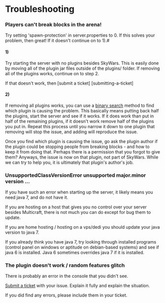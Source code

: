 Troubleshooting
===============

### Players can't break blocks in the arena!
Try setting 'spawn-protection' in server.properties to 0.
If this solves your problem, then great! If it doesn't continue on to 1).#
#### 1)
Try starting the server with no plugins besides SkyWars.  This is easily done by moving all of the plugin jar files outside of the plugins/ folder.
If removing all of the plugins works, continue on to step 2.

If that doesn't work, then [submit a ticket] [submitting-a-ticket]
#### 2)
If removing all plugins works, you can use a [binary search](http://en.wikibooks.org/wiki/A-level_Computing/AQA/Problem_Solving,_Programming,_Operating_Systems,_Databases_and_Networking/Programming_Concepts/Binary_search) method to find which plugin is causing the problem. This basically means putting back half the plugins, start the server and see if it works. If it does work than put in half of the remaining plugins, if it doesn't work remove half of the plugins you put in. Repeat this process until you narrow it down to one plugin that removing will stop the issue, and adding will reproduce the issue.

Once you find which plugin is causing the issue, go ask the plugin author if the plugin could be stopping people from breaking blocks - and how to keep it from doing that. Perhaps there is a permission that you forgot to give them? Anyways, the issue is now on that plugin, not part of SkyWars. While we can try to help you, it is ultimately that plugin's author's job.

### UnsupportedClassVersionError unsupported major.minor version ...
If you have such an error when starting up the server, it likely means you need java 7, and do not have it.

If you are hosting on a host that gives you no control over your server besides Multicraft, there is not much you can do except for bug them to update.

If you are home hosting / hosting on a vps/dedi you should update your java version to java 7.

If you already think you have java 7, try looking through installed programs (control panel on windows or aptitude on debian-based systems) and see if java 6 is installed. Java 6 sometimes overrides java 7 if it is installed.

### The plugin doesn't work / random features glitch
There is probably an error in the console that you didn't see.

[Submit a ticket](https://github.com/skywars/submitting-a-ticket) with your issue. Explain it fully and explain the situation.

If you did find any errors, please include them in your ticket.
